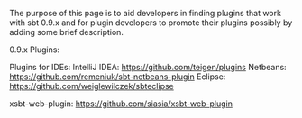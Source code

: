 The purpose of this page is to aid developers in finding plugins that work with sbt 0.9.x and for plugin developers to promote their plugins possibly by adding some brief description.

0.9.x Plugins:

 Plugins for IDEs:
  IntelliJ IDEA: https://github.com/teigen/plugins
  Netbeans: https://github.com/remeniuk/sbt-netbeans-plugin
  Eclipse: https://github.com/weiglewilczek/sbteclipse

 xsbt-web-plugin: https://github.com/siasia/xsbt-web-plugin